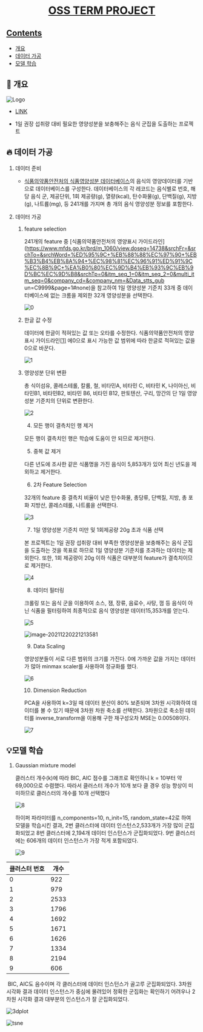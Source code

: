 <h1 align="center">
    <a href="https://github.com/ha4219/term-project"/>
    OSS TERM PROJECT
</h1>




## Contents

- [개요](#-개요)
- [데이터 가공](#-데이터-가공l)
- [모델 학습](#-모델-학습)

 

## 🎉 개요

![Logo](https://upload.wikimedia.org/wikipedia/commons/6/6d/Good_Food_Display_-_NCI_Visuals_Online.jpg)

- [LINK](http://ec2-54-180-149-10.ap-northeast-2.compute.amazonaws.com/)

- 1일 권장 섭취량 대비 필요한 영양성분을 보충해주는 음식 군집을 도출하는 프로젝트



## 🔥 데이터 가공

1. 데이터 준비

   - [식품의약품안전처의 식품영양성분 데이터베이스](https://www.foodsafetykorea.go.kr/fcdb/)의 음식의 영양데이터를 기반으로 데이터베이스를 구성한다. 데이터베이스의 각 레코드는 음식별로 번호, 해당 음식 군, 제공단위, 1회 제공량(g), 열량(kcal), 탄수화물(g), 단백질(g), 지방(g), 나트륨(mg), 등 241개를 가지며 총 개의 음식 영양성분 정보를 포함한다.

2. 데이터 가공

   1. feature selection

      241개의 feature 중 [식품의약품안전처의 영양표시 가이드라인](https://www.mfds.go.kr/brd/m_1060/view.doseq=14738&srchFr=&srchTo=&srchWord=%ED%95%9C+%EB%88%88%EC%97%90+%EB%B3%B4%EB%8A%94+%EC%98%81%EC%96%91%ED%91%9C%EC%8B%9C+%EA%B0%80%EC%9D%B4%EB%93%9C%EB%9D%BC%EC%9D%B8&srchTp=0&itm_seq_1=0&itm_seq_2=0&multi_itm_seq=0&company_cd=&company_nm=&Data_stts_gub un=C9999&page=1#none)을 참고하여 1일 영양성분 기준치 33개 중 데이터베이스에 없는 크롬을 제외한 32개 영양성분을 선택한다.

      ![0](https://github.com/ha4219/term-project/blob/main/assets/0.png)

   2. 한글 값 수정

      데이터에 한글이 적혀있는 값 또는 오타를 수정한다. 식품의약품안전처의 영양표시 가이드라인[[1\]](#_ftn1) 에0으로 표시 가능한 값 범위에 따라 한글로 적혀있는 값을 0으로 바꾼다. 

      ![1](https://github.com/ha4219/term-project/blob/main/assets/1.png)

    3. 영양성분 단위 변환

       총 식이섬유, 콜레스테롤, 칼륨, 철, 비타민A, 비타민 C, 비타민 K, 나이아신, 비타민B1, 비타민B2, 비타민 B6, 비타민 B12, 판토텐산, 구리, 망간의 단 1일 영양성분 기준치의 단위로 변환한다.

       ![2](https://github.com/ha4219/term-project/blob/main/assets/2.png)

       4. 모든 행이 결측치인 행 제거

       모든 행이 결측치인 행은 학습에 도움이 안 되므로 제거한다.

       5. 중복 값 제거

       다른 년도에 조사한 같은 식품명을 가진 음식이 5,853개가 있어 최신 년도을 제외하고 제거한다.

       6. 2차 Feature Selection

       32개의 feature 중 결측치 비율이 낮은 탄수화물, 총당류, 단백질, 지방, 총 포화 지방산, 콜레스테롤, 나트륨을 선택한다.

       ![3](https://github.com/ha4219/term-project/blob/main/assets/3.png)

       7. 1일 영양성분 기준치 미만 및 1회제공량 20g 초과 식품 선택

       본 프로젝트는 1일 권장 섭취량 대비 부족한 영양성분을 보충해주는 음식 군집을 도출하는 것을 목표로 하므로 1일 영양성분 기준치를 초과하는 데이터는 제외한다. 또한, 1회 제공량이 20g 이하 식품은 대부분의 feature가 결측치이므로 제거한다.

       ![4](https://github.com/ha4219/term-project/blob/main/assets/4.png)

       8. 데이터 필터링

       크롤링 또는 음식 군을 이용하여 소스, 잼, 장류, 음료수, 사탕, 껌 등 음식이 아닌 식품을 필터링하여 최종적으로 음식 영양성분 데이터15,353개를 얻는다.

       ![5](https://github.com/ha4219/term-project/blob/main/assets/5.png)

       ![image-20211220221213581](C:\Users\ha421\AppData\Roaming\Typora\typora-user-images\image-20211220221213581.png)

       9. Data Scaling

       영양성분들이 서로 다른 범위의 크기를 가진다.  0에 가까운 값을 가지는 데이터가 많아 minmax scaler를 사용하여 정규화를 했다. 

       ![6](https://github.com/ha4219/term-project/blob/main/assets/6.png)

       10. Dimension Reduction

        PCA을 사용하여 k=3일 때 데이터 분산이 80% 보존되며 3차원 시각화하여 데이터를 볼 수 있기 때문에 3차원 차원 축소를 선택한다. 3차원으로 축소된 데이터를 inverse_transform을 이용해 구한 재구성오차 MSE는 0.00508이다.

        ![7](https://github.com/ha4219/term-project/blob/main/assets/7.png)



## 💡모델 학습

1. Gaussian mixture model

   클러스터 개수(k)에 따라 BIC, AIC 점수를 그래프로 확인하니 k = 10부터 약 69,000으로 수렴했다. 따라서 클러스터 개수가 10개 보다 클 경우 성능 향상이 미미하므로 클러스터의 개수를 10개 선택했다

   ![8](https://github.com/ha4219/term-project/blob/main/assets/8.png)

   하이퍼 파라미터를 n_components=10, n_init=15, random_state=42로 하여 모델을 학습시킨 결과, 2번 클러스터에 데이터 인스턴스2,533개가 가장 많이 군집화되었고 8번 클러스터에 2,194개 데이터 인스턴스가 군집화되었다. 9번 클러스터에는 606개의 데이터 인스턴스가 가장 적게 포함되었다. 

   ![9](https://github.com/ha4219/term-project/blob/main/assets/9.png)

| 클러스터 번호 | 개수 |
| ------------- | ---- |
| 0             | 922  |
| 1             | 979  |
| 2             | 2533 |
| 3             | 1796 |
| 4             | 1692 |
| 5             | 1671 |
| 6             | 1626 |
| 7             | 1334 |
| 8             | 2194 |
| 9             | 606  |

​	BIC, AIC도 음수이며 각 클러스터에 데이터 인스턴스가 골고루 군집화되었다. 3차원 시각화 결과 데이터 인스턴스가 중심에 몰려있어 정확한 군집화는 확인하기 어려우나 2차원 시각화 결과 대부분의 인스턴스가 잘 군집화되었다.

![3dplot](https://github.com/ha4219/term-project/blob/main/assets/10.png)

![tsne](https://github.com/ha4219/term-project/blob/main/assets/11.png)
